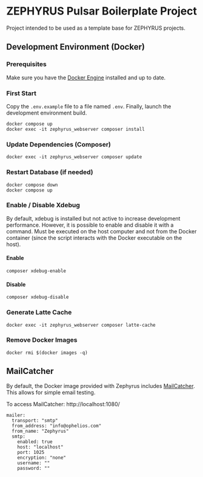 # ZEPHYRUS Pulsar Boilerplate Project

Project intended to be used as a template base for ZEPHYRUS projects.

## Development Environment (Docker)

### Prerequisites
Make sure you have the [Docker Engine](https://www.docker.com/products/docker-desktop/) installed and up to date.

### First Start
Copy the `.env.example` file to a file named `.env`. Finally, launch the development environment build.

```ssh
docker compose up
docker exec -it zephyrus_webserver composer install
```

### Update Dependencies (Composer)
```ssh
docker exec -it zephyrus_webserver composer update
```


### Restart Database (if needed)
```ssh
docker compose down
docker compose up
```


### Enable / Disable Xdebug
By default, xdebug is installed but not active to increase development performance. However, it is possible to enable and disable it with a command. Must be executed on the host computer and not from the Docker container (since the script interacts with the Docker executable on the host).

#### Enable
```ssh
composer xdebug-enable
```


#### Disable
```ssh
composer xdebug-disable
```


### Generate Latte Cache
```ssh
docker exec -it zephyrus_webserver composer latte-cache
```


### Remove Docker Images
```ssh
docker rmi $(docker images -q)
```


## MailCatcher

By default, the Docker image provided with Zephyrus includes [MailCatcher](https://www.google.com/search?client=safari&rls=en&q=mailcatcher&ie=UTF-8&oe=UTF-8). This allows for simple email testing.

To access MailCatcher: http://localhost:1080/

```textmate
mailer:
  transport: "smtp"
  from_address: "info@ophelios.com"
  from_name: "Zephyrus"
  smtp:
    enabled: true
    host: "localhost"
    port: 1025
    encryption: "none"
    username: ""
    password: ""
```
